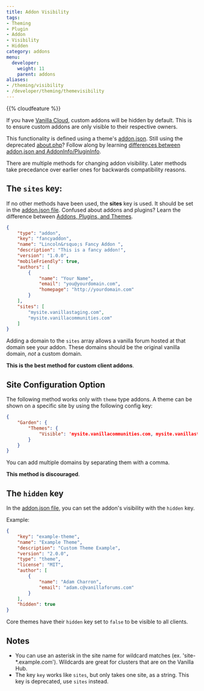 ```yaml
---
title: Addon Visibility
tags:
- Theming
- Plugin
- Addon
- Visibility
- Hidden
category: addons
menu:
  developer:
    weight: 11
    parent: addons
aliases:
- /theming/visibility
- /developer/theming/themevisibility
---
```


{{% cloudfeature %}}

If you have [Vanilla Cloud](http://vanillaforums.com), custom addons will be hidden by default. This is to ensure custom addons are only visible to their respective owners.

This functionality is defined using a theme's [addon.json](/developer/addons/addon-info). Still using the deprecated [about.php](/developer/addons/plugin-theme-info)? Follow along by learning [differences between addon.json and AddonInfo/PluginInfo](/developer/addons/plugin-theme-info/#translation-guide-from-addon-json).

There are multiple methods for changing addon visibility. Later methods take precedance over earlier ones for backwards compatibility reasons.

## The `sites` key:

If no other methods have been used, the **sites** key is used. It should be set in the [addon.json file](/developers/addons/addon-info). Confused about addons and plugins? Learn the difference between [Addons, Plugins, and Themes](/developer/addons/#addons-and-plugins-and-themes-oh-my).

```json
{
    "type": "addon",
    "key": "fancyaddon",
    "name": "Lincoln&rsquo;s Fancy Addon ",
    "description": "This is a fancy addon!",
    "version": "1.0.0",
    "mobileFriendly": true,
    "authors": [
        {
            "name": "Your Name",
            "email": "you@yourdomain.com",
            "homepage": "http://yourdomain.com"
        }
    ],
    "sites": [
        "mysite.vanillastaging.com",
        "mysite.vanillacommunities.com"
    ]
}
```

Adding a domain to the `sites` array allows a vanilla forum hosted at that domain see your addon. These domains should be the original vanilla domain, *not* a custom domain.

**This is the best method for custom client addons**.

## Site Configuration Option

The following method works only with `theme` type addons. A theme can be shown on a specific site by using the following config key:

```json
{
    "Garden": {
        "Themes": {
            "Visible": 'mysite.vanillacommunities.com, mysite.vanillastaging.com'
        }
    }
}
```
You can add multiple domains by separating them with a comma. 

**This method is discouraged**.

## The `hidden` key

In the [addon.json file](/developer/addons/addon-info), you can set the addon's visibility with the `hidden` key.

Example:

```json
{
    "key": "example-theme",
    "name": "Example Theme",
    "description": "Custom Theme Example",
    "version": "2.0.0",
    "type": "theme",
    "license": "MIT",
    "author": [
        {
            "name": "Adam Charron",
            "email": "adam.c@vanillaforums.com"
        }
    ],
    "hidden": true
}
```

Core themes have their `hidden` key set to `false` to be visible to all clients.

## Notes

- You can use an asterisk in the site name for wildcard matches (ex. 'site-*.example.com'). Wildcards are great for clusters that are on the Vanilla Hub.
- The key `key` works like `sites`, but only takes one site, as a string. This key is deprecated, use `sites` instead.
